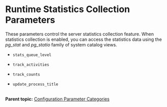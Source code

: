 # Runtime Statistics Collection Parameters 

These parameters control the server statistics collection feature. When statistics collection is enabled, you can access the statistics data using the *pg\_stat* and *pg\_statio* family of system catalog views.

- `stats_queue_level`

- `track_activities`

- `track_counts`

- `update_process_title`<br/></br>


**Parent topic:** [Configuration Parameter Categories](../topics/g-configuration-parameter-categories.html)

